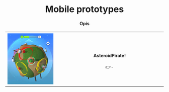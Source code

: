 <div align="center">
  <!-- MAIN HEAD -->
  <h1> Mobile prototypes<br /></h1>
  <h4> Opis<br /> </h4>
  <!-- Content -->
  <table>
    <!--==================Row 1=====================-->
    <tbody align="center">
      <tr>
        <!-- column 1 -->
        <th width="350px"> 
          <a href="ReadmeResources/AsteroidPirate/movie_035.mp4" target="_blank">
            <img src="ReadmeResources/AsteroidPirate/1.png" alt="Kliknij, aby zobaczyć film">
        <!-- column 2 -->
        <td width="650px">
          <h4>AsteroidPirate!</h4>
          👉-
        </td>
      </tr>
    </tbody>
     <!--==================Row 2=====================-->
 
